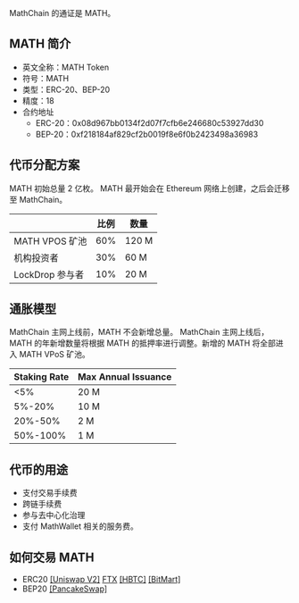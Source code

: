 MathChain 的通证是 MATH。

## MATH 简介

- 英文全称：MATH Token
- 符号：MATH
- 类型：ERC-20、BEP-20
- 精度：18
-  合约地址
    - ERC-20：0x08d967bb0134f2d07f7cfb6e246680c53927dd30
    - BEP-20：0xf218184af829cf2b0019f8e6f0b2423498a36983

## 代币分配方案

MATH 初始总量 2 亿枚。 MATH 最开始会在 Ethereum 网络上创建，之后会迁移至 MathChain。

|                | 比例 | 数量 |
|----------------|------|------|
| MATH VPOS 矿池 | 60%  | 120 M |
| 机构投资者     | 30%  | 60 M  |
| LockDrop 参与者 | 10%  | 20 M  |

## 通胀模型

MathChain 主网上线前，MATH 不会新增总量。 MathChain 主网上线后， MATH 的年新增数量将根据 MATH 的抵押率进行调整。新增的 MATH 将全部进入 MATH VPoS 矿池。

| Staking Rate | Max Annual Issuance |
|--------------|---------------------|
| <5%          | 20 M                 |
| 5%-20%       | 10 M                 |
| 20%-50%      | 2 M                  |
| 50%-100%     | 1 M                  |

## 代币的用途
- 支付交易手续费
- 跨链手续费
- 参与去中心化治理
- 支付 MathWallet 相关的服务费。

## 如何交易 MATH
- ERC20 [[Uniswap V2]](https://app.uniswap.org/#/swap?inputCurrency=0x08d967bb0134f2d07f7cfb6e246680c53927dd30) [FTX](https://ftx.com/trade/MATH/USDT) [[HBTC]](https://www.hbtc.com/exchange/MATH/USDT) [[BitMart]](https://www.bitmart.io/trade/cn?symbol=MATH_USDT)
- BEP20 [[PancakeSwap]](https://exchange.pancakeswap.finance/?_gl=1*16e73c8*_ga*MTM5MDk5MTczMS4xNjA4MDE2Njgx*_ga_334KNG3DMQ*MTYwOTEyMzE1Mi4xNy4xLjE2MDkxMjQ1OTkuMA..#/swap?inputCurrency=0xf218184af829cf2b0019f8e6f0b2423498a36983)